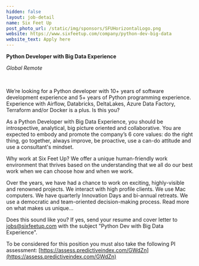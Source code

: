 ```yaml
---
hidden: false
layout: job-detail
name: Six Feet Up
post_photo_url: /static/img/sponsors/SFUHorizontalLogo.png
website: https://www.sixfeetup.com/company/python-dev-big-data
website_text: Apply here
---
```


**Python Developer with Big Data Experience**

*Global Remote*

<br/>

We’re looking for a Python developer with 10+ years of software development experience and 5+ years of Python programming experience. Experience with Airflow, Databricks, DeltaLakes, Azure Data Factory, Terraform and/or Docker is a plus. Is this you?

As a Python Developer with Big Data Experience, you should be introspective, analytical, big picture oriented and collaborative. You are expected to embody and promote the company’s 6 core values: do the right thing, go together, always improve, be proactive, use a can-do attitude and use a consultant's mindset.

Why work at Six Feet Up? We offer a unique human-friendly work environment that thrives based on the understanding that we all do our best work when we can choose how and when we work.

Over the years, we have had a chance to work on exciting, highly-visible and renowned projects. We interact with high profile clients. We use Mac computers. We have quarterly Innovation Days and bi-annual retreats. We use a democratic and team-oriented decision-making process. Read more on what makes us unique...

Does this sound like you? If yes, send your resume and cover letter to jobs@sixfeetup.com with the subject "Python Dev with Big Data Experience".

To be considered for this position you must also take the following PI assessment: [https://assess.predictiveindex.com/GWdZn](https://assess.predictiveindex.com/GWdZn)
